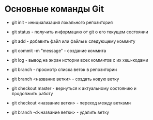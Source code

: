 # Ocновные команды Git 

- git init - инициализация локального репозитория 

+ git status - получить информацию от git о его текущем состоянии 

* git add - добавить файл или файлы к следующему коммиту 

- git commit -m "message" - создание коммита

- git log - вывод на экран истории всех коммитов с их хеш-кодами 

- git branch - просмотр списка веток в репозитории 

- git branch <название ветки> - создать новую ветку

- git checkout master - вернуться к актуальному состоянию и продолжить работу 

- git checkout <название ветки> - переход между ветками 

- git branch -d<название ветки> - удалить ветку